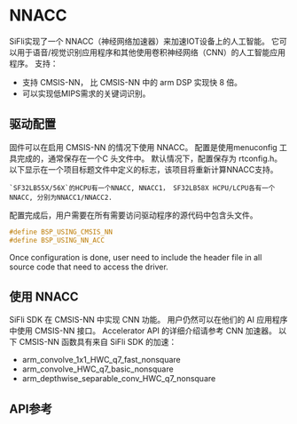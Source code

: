 # NNACC

SiFli实现了一个 NNACC（神经网络加速器）来加速IOT设备上的人工智能。 它可以用于语音/视觉识别应用程序和其他使用卷积神经网络（CNN）的人工智能应用程序。
支持：<br>
 - 支持 CMSIS-NN， 比 CMSIS-NN 中的 arm DSP 实现快 8 倍。 <br>
 - 可以实现低MIPS需求的关键词识别。<br>

## 驱动配置
固件可以在启用 CMSIS-NN 的情况下使用 NNACC。 配置是使用menuconfig 工具完成的，通常保存在一个C 头文件中。 默认情况下，配置保存为 rtconfig.h。
以下显示在一个项目标题文件中定义的标志，该项目将重新计算NNACC支持。

```{note}
`SF32LB55X/56X`的HCPU有一个NNACC, NNACC1， SF32LB58X HCPU/LCPU各有一个NNACC, 分别为NNACC1/NNACC2.
```

配置完成后，用户需要在所有需要访问驱动程序的源代码中包含头文件。

```c
#define BSP_USING_CMSIS_NN
#define BSP_USING_NN_ACC
```
Once configuration is done, user need to include the header file in all source code that need to access the driver.

## 使用 NNACC
SiFli SDK 在 CMSIS-NN 中实现 CNN 功能。 用户仍然可以在他们的 AI 应用程序中使用 CMSIS-NN 接口。 Accelerator API 的详细介绍请参考 CNN 加速器。
以下 CMSIS-NN 函数具有来自 SiFli SDK 的加速：
- arm_convolve_1x1_HWC_q7_fast_nonsquare
- arm_convolve_HWC_q7_basic_nonsquare
- arm_depthwise_separable_conv_HWC_q7_nonsquare


## API参考
[](/api/hal/nnacc.md)
